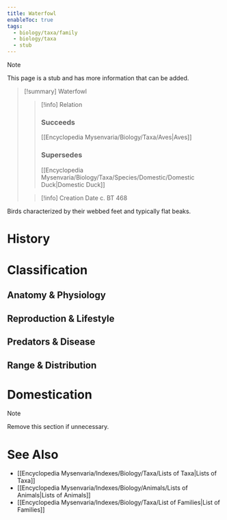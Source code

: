```yaml
---
title: Waterfowl
enableToc: true
tags:
  - biology/taxa/family
  - biology/taxa
  - stub
---
```


> [!note]
> This page is a stub and has more information that can be added.

> [!summary] Waterfowl
> > [!info] Relation
> > ### Succeeds
> > [[Encyclopedia Mysenvaria/Biology/Taxa/Aves|Aves]]
> > ### Supersedes
> > [[Encyclopedia Mysenvaria/Biology/Taxa/Species/Domestic/Domestic Duck|Domestic Duck]]
>
> > [!info] Creation Date
> > c. BT 468

Birds characterized by their webbed feet and typically flat beaks.
# History

# Classification
## Anatomy & Physiology

## Reproduction & Lifestyle

## Predators & Disease

## Range & Distribution

# Domestication

> [!note]
> Remove this section if unnecessary.
# See Also
- [[Encyclopedia Mysenvaria/Indexes/Biology/Taxa/Lists of Taxa|Lists of Taxa]]
- [[Encyclopedia Mysenvaria/Indexes/Biology/Animals/Lists of Animals|Lists of Animals]]
- [[Encyclopedia Mysenvaria/Indexes/Biology/Taxa/List of Families|List of Families]]